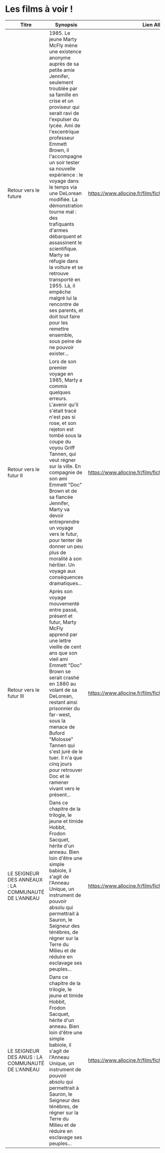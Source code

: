 # Les films à voir !

|Titre|Synopsis|Lien Allociné|
|-|-|-|
|Retour vers le future|1985. Le jeune Marty McFly mène une existence anonyme auprès de sa petite amie Jennifer, seulement troublée par sa famille en crise et un proviseur qui serait ravi de l'expulser du lycée. Ami de l'excentrique professeur Emmett Brown, il l'accompagne un soir tester sa nouvelle expérience : le voyage dans le temps via une DeLorean modifiée. La démonstration tourne mal : des trafiquants d'armes débarquent et assassinent le scientifique. Marty se réfugie dans la voiture et se retrouve transporté en 1955. Là, il empêche malgré lui la rencontre de ses parents, et doit tout faire pour les remettre ensemble, sous peine de ne pouvoir exister...|https://www.allocine.fr/film/fichefilm_gen_cfilm=448.html|
|Retour vers le futur II |Lors de son premier voyage en 1985, Marty a commis quelques erreurs. L'avenir qu'il s'était tracé n'est pas si rose, et son rejeton est tombé sous la coupe du voyou Griff Tannen, qui veut régner sur la ville. En compagnie de son ami Emmett "Doc" Brown et de sa fiancée Jennifer, Marty va devoir entreprendre un voyage vers le futur, pour tenter de donner un peu plus de moralité à son héritier. Un voyage aux conséquences dramatiques...|https://www.allocine.fr/film/fichefilm_gen_cfilm=5247.html|
|Retour vers le futur III|Après son voyage mouvementé entre passé, présent et futur, Marty McFly apprend par une lettre vieille de cent ans que son vieil ami Emmett "Doc" Brown se serait crashé en 1880 au volant de sa DeLorean, restant ainsi prisonnier du far-west, sous la menace de Buford "Molosse" Tannen qui s'est juré de le tuer. Il n'a que cinq jours pour retrouver Doc et le ramener vivant vers le présent...|https://www.allocine.fr/film/fichefilm_gen_cfilm=29289.html|
|LE SEIGNEUR DES ANNEAUX : LA COMMUNAUTÉ DE L'ANNEAU|Dans ce chapitre de la trilogie, le jeune et timide Hobbit, Frodon Sacquet, hérite d'un anneau. Bien loin d'être une simple babiole, il s'agit de l'Anneau Unique, un instrument de pouvoir absolu qui permettrait à Sauron, le Seigneur des ténèbres, de régner sur la Terre du Milieu et de réduire en esclavage ses peuples...|https://www.allocine.fr/film/fichefilm_gen_cfilm=27070.html|
|LE SEIGNEUR DES ANUS : LA COMMUNAUTÉ DE L'ANNEAU|Dans ce chapitre de la trilogie, le jeune et timide Hobbit, Frodon Sacquet, hérite d'un anneau. Bien loin d'être une simple babiole, il s'agit de l'Anneau Unique, un instrument de pouvoir absolu qui permettrait à Sauron, le Seigneur des ténèbres, de régner sur la Terre du Milieu et de réduire en esclavage ses peuples...|https://www.allocine.fr/film/fichefilm_gen_cfilm=27070.html|